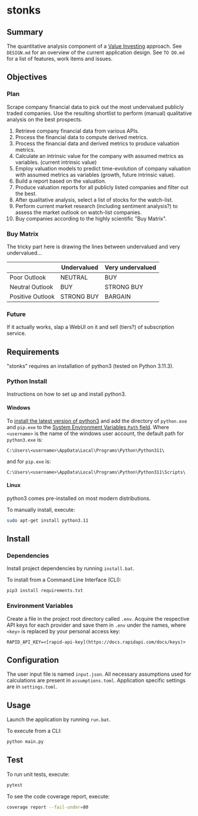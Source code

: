 # stonks

## Summary

The quantitative analysis component of a [Value Investing](https://www.investopedia.com/terms/v/valueinvesting.asp) approach. See `DESIGN.md` for an overview of the current application design. See `TO DO.md` for a list of features, work items and issues.

## Objectives

### Plan

Scrape company financial data to pick out the most undervalued publicly traded companies. Use the resulting shortlist to perform (manual) qualitative analysis on the best prospects.

1. Retrieve company financial data from various APIs.
2. Process the financial data to compute derived metrics.
3. Process the financial data and derived metrics to produce valuation metrics.
4. Calculate an intrinsic value for the company with assumed metrics as variables. (current intrinsic value)
5. Employ valuation models to predict time-evolution of company valuation with assumed metrics as variables (growth, future intrinsic value).
6. Build a report based on the valuation.
7. Produce valuation reports for all publicly listed companies and filter out the best.
8. After qualitative analysis, select a list of stocks for the watch-list.
9. Perform current market research (including sentiment analysis?) to assess the market outlook on watch-list companies.
10. Buy companies according to the highly scientific "Buy Matrix".

### Buy Matrix

The tricky part here is drawing the lines between undervalued and very undervalued...

|                  | Undervalued | Very undervalued |
|------------------|-------------|------------------|
| Poor Outlook     | NEUTRAL     | BUY              |
| Neutral Outlook  | BUY         | STRONG BUY       |
| Positive Outlook | STRONG BUY  | BARGAIN          |

### Future

If it actually works, slap a WebUI on it and sell (tiers?) of subscription service.

## Requirements

"stonks" requires an installation of python3 (tested on Python 3.11.3).

### Python Install

Instructions on how to set up and install python3.

#### Windows

To [install the latest version of python3](https://www.python.org/downloads/) and add the directory of `python.exe` and `pip.exe` to the [System Environment Variables `Path` field](https://learn.microsoft.com/en-us/previous-versions/office/developer/sharepoint-2010/ee537574(v=office.14)). Where `<username>` is the name of the windows user account, the default path for `python3.exe` is:

```text
C:\Users\<username>\AppData\Local\Programs\Python\Python311\
```

and for `pip.exe` is:

```text
C:\Users\<username>\AppData\Local\Programs\Python\Python311\Scripts\
```

#### Linux

python3 comes pre-installed on most modern distributions.

To manually install, execute:

```bash
sudo apt-get install python3.11
```

## Install

### Dependencies

Install project dependencies by running `install.bat`.

To install from a Command Line Interface (CLI):

```bash
pip3 install requirements.txt
```

### Environment Variables

Create a file in the project root directory called `.env`. Acquire the respective API keys for each provider and save them in `.env` under the names, where `<key>` is replaced by your personal access key:

```text
RAPID_API_KEY=<[rapid-api-key](https://docs.rapidapi.com/docs/keys)>
```

## Configuration

The user input file is named `input.json`. All necessary assumptions used for calculations are present in `assumptions.toml`. Application specific settings are in `settings.toml`.

## Usage

Launch the application by running `run.bat`.

To execute from a CLI:

```bash
python main.py
```

## Test

To run unit tests, execute:

```bash
pytest
```

To see the code coverage report, execute:

```bash
coverage report --fail-under=80
```
